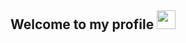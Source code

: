 ## Welcome to my profile <img height="30em"  style="position:relative; bottom:0" src="https://cdn.7tv.app/emote/617666d0ffc7244d797d214f/4x.webp">
